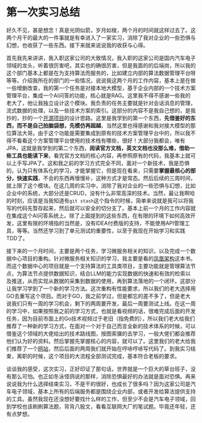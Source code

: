 # 第一次实习总结

好久不见，甚是想念！真是光阴似箭，岁月如梭，两个月的时间就这样过去了。这两个月干的最大的一件事就是有幸进入了一家实习，消除了我对企业的一些恐惧与幻想，也收获了一些东西。接下来就来说说我的收获与心得。

首先我先来讲讲，我入职这家公司的大致情况，我入职的这家公司是国内汽车电子领域的龙头，听着很厉害吧，其实也的确很厉害，但是我面的的后端岗，所以我的这个部门基本上都是在为支持算法而服务的，比如建立内部的算法数据管理平台呀等等。介绍我所在的部门的一些情况，说说我这两个月的工作内容，基本上是在做一些增删改查，我的第一个任务是对接本地大模型，基于企业内部的一个技术方案管理平台，集成一个AI问答的功能，核心就是RAG。这里我不得不感谢一些我的老大了，他让我独立设计这个模块。我负责的任务主要就是针对会话消息的管理，流式数据的处理，以及一些技术方案的索引。这部分的内容不是我自己想的，是我抄的，抄的一个[开源项目](https://docs.openwebui.com/)的设计思路。这里是我学到的第一个东西，**先借鉴好的东西，而不是自己拍脑袋想，先模仿再超越**，当然这里也得感谢和我对接大模型的那位算法大哥。由于这个功能是需要集成到原有的技术方案管理平台中的，所以我不得不看看这个方案管理平台使用的技术栈有哪些，很好！大部分我都会，唯有JPA，这就是我学到的第二个东西，**阅读官方文档，英文文档也没那么难，借助一些工具也能读下来**，看完官方文档的核心内容，再参照原有的代码，我基本上就可以上手写JPA了。这和我之前的学习方式完全不同，面对一个新技术，我是恐惧的，认为只有体系化的学习，才能掌握它，但是现在看来，只需要**掌握最核心的部分，快速实践**，不会的东西再慢慢补，这种方式才是常态。然后后续的三周时间，就上限了这个模块。在这几周的实习中，消除了我对企业的一些恐惧与幻想，比如企业中的系统，大部分还是CRUD，没有什么非常高深的技术。当然，最让我啊哈的时刻，应该是当我知道有`git stash`这个指令的时候，简单来说就是我可以将我写的代码先暂存起来，然后就可以安全的切分支了。基本上前一个月的工作内容就在集成这个AI问答系统上。除了上面提到的这些东西，在有限的环境下如何高效开发，这里有限的环境指的当然是，没有IDEA付费版的支持，不能使用API管理工具，等等。当然还学习到了单元测试的重要性，以至于我现在开始学习和实践TDD了。

接下来的一个月时间，主要是两个任务，学习微服务相关的知识，以及完成一个数据中心项目的重构。针对微服务相关知识的学习，我主要是看的[凤凰架构](https://icyfenix.cn/)这本书。而这个数据中心的项目就是一个支持算法的工具类项目，主要功能就是管理算法节点，为算法节点提供数据知识，结合LLM的能力实现数据的快速和有效的检索以及推送，从而实现从数据的采集到数据的使用，再到算法落地的一个闭环。这部分让我学习学到了一个新的学习方法。这次重构有性能要求，所以我们的老大选择用GO去重写这个项目。而对于GO，我之前学过，但是都忘的差不多了，但是老大说我们只有一周的学习机会，剩下的两周要开发，最后一周要测试上线。在这一周的学习中，如果按照我之前的学习方式，也就是看视频的话，很难完成后面的开发任务，因为目前市面上的Go技术视频过于老旧（指免费的），所以我们老大给我们推荐了一种新的学习方式，在面对一个对于自己而言全新的技术体系的时候，可以借鉴这个领域的大佬给出的技术路线图，按图索骥的去学习，一般大佬们都会推荐他们认为好的资料。然后掌握先掌握核心的内容，就可以了。这里我们的老大给我们推荐了一个[网站](https://roadmap.sh/)，然后后面的两周我们就开始在哼哧哼哧写代码了。到我实习结束，离职的时候，这个项目的大流程全部测试完成，基本符合老板的要求。

谈谈我的感受，这次实习，正好印证了那句话，世界就是一个巨大的草台班子，没有那么可怕。也正如冬泳怪鸽说的那样，消除恐惧最好的办法就是面对恐惧。再来说说我为什么选择结束实习，不是干的很好，也成长了很多吗？因为这家公司是汽车电子领域，基本上所有的后端服务都是围绕企业内部，或者开发给算法提供支持的工具。虽然我现在还没想好要找什么样的工作，但至少不会是汽车电子领域，回到学校也该刷刷算法题，背背八股文，看看互联网大厂的笔试题。毕竟还年轻，还有点梦想。



